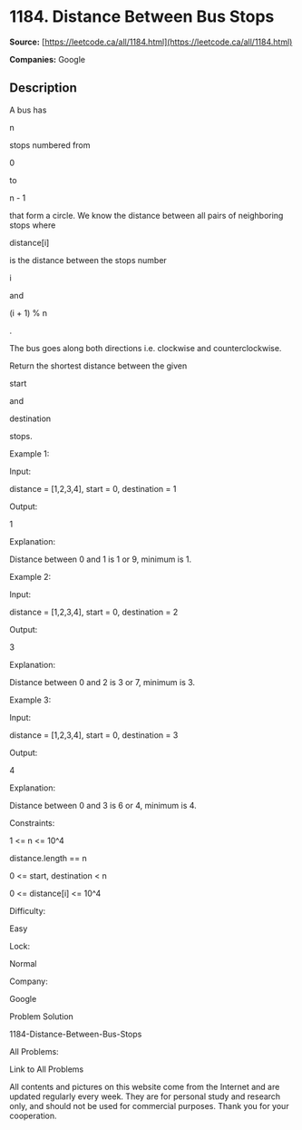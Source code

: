 # 1184. Distance Between Bus Stops

**Source:** [https://leetcode.ca/all/1184.html](https://leetcode.ca/all/1184.html)

**Companies:** Google

## Description

A bus has

n

stops numbered from

0

to

n - 1

that
        form a circle. We know the distance between all pairs of neighboring stops where

distance[i]

is the distance between the stops number

i

and

(i + 1) % n

.

The bus goes along both directions i.e. clockwise and counterclockwise.

Return the shortest distance between the given

start

and

destination

stops.

Example 1:

Input:

distance = [1,2,3,4], start = 0, destination = 1

Output:

1

Explanation:

Distance between 0 and 1 is 1 or 9, minimum is 1.

Example 2:

Input:

distance = [1,2,3,4], start = 0, destination = 2

Output:

3

Explanation:

Distance between 0 and 2 is 3 or 7, minimum is 3.

Example 3:

Input:

distance = [1,2,3,4], start = 0, destination = 3

Output:

4

Explanation:

Distance between 0 and 3 is 6 or 4, minimum is 4.

Constraints:

1 <= n <= 10^4

distance.length == n

0 <= start, destination < n

0 <= distance[i] <= 10^4

Difficulty:

Easy

Lock:

Normal

Company:

Google

Problem Solution

1184-Distance-Between-Bus-Stops

All Problems:

Link to All Problems

All contents and pictures on this website come from the Internet and are updated regularly every week. They are for personal study and research only, and should not be used for commercial purposes. Thank you for your cooperation.

